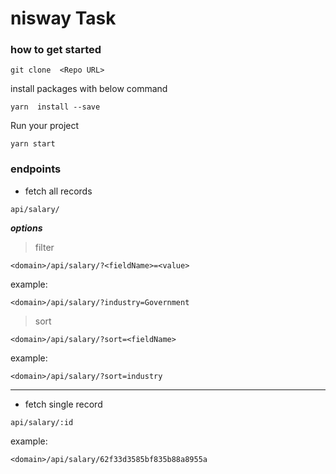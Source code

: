 # nisway Task

### how to get started

```
git clone  <Repo URL>
```

install packages with below command

```
yarn  install --save
```

Run your project

```
yarn start
```

### endpoints

* fetch all records

```
api/salary/
```
***options***
> filter
```
<domain>/api/salary/?<fieldName>=<value>

```
example:
```
<domain>/api/salary/?industry=Government
```
> sort
```
<domain>/api/salary/?sort=<fieldName>

```
example:
```
<domain>/api/salary/?sort=industry
```
---
* fetch single record
```
api/salary/:id
```
example:
```
<domain>/api/salary/62f33d3585bf835b88a8955a
```


